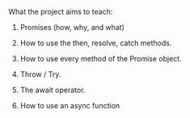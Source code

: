 What the project aims to teach:

1) Promises (how, why, and what)

2) How to use the then, resolve, catch methods.

3) How to use every method of the Promise object.

4) Throw / Try.

5) The await operator.

6) How to use an async function
